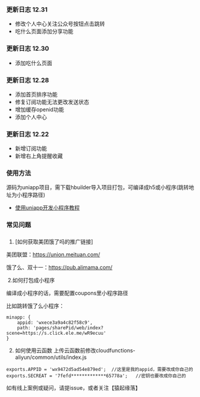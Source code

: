 ### 更新日志 12.31
- 修改个人中心关注公众号按钮点击跳转
- 吃什么页面添加分享功能

### 更新日志 12.30
- 添加吃什么页面

### 更新日志 12.28

- 添加首页排序功能
- 修复订阅功能无法更改发送状态
- 增加缓存openid功能
- 添加个人中心

### 更新日志 12.22

- 新增订阅功能
- 新增右上角提醒收藏


### 使用方法

源码为uniapp项目，需下载hbuilder导入项目打包，可编译成h5或小程序(跳转地址为小程序路径)

- [使用uniapp开发小程序教程](https://mp.weixin.qq.com/s/T5QcSwNaq9VPllqXVVWKfA)


### 常见问题
### 
1. [如何获取美团饿了吗的推广链接]

美团联盟：https://union.meituan.com/

饿了么、双十一：https://pub.alimama.com/

​	2.如何打包成小程序

编译成小程序的话，需要配置coupons里小程序路径

比如跳转饿了么小程序：

```
minapp: {
    appid: 'wxece3a9a4c82f58c9',
    path: 'pages/sharePid/web/index?scene=https://s.click.ele.me/wR9ecuu'
}
```

2. 如何使用云函数
上传云函数前修改cloudfunctions-aliyun/common/utils/index.js
```
exports.APPID = 'wx9472d5ad54e879ed';  //这里是我的appid，需要改成你自己的
exports.SECREAT = '7fefd*************65778a';   //密钥也要改成你自己的
```

如有线上案例或疑问，请提issue，或者关注【猿起缘落】